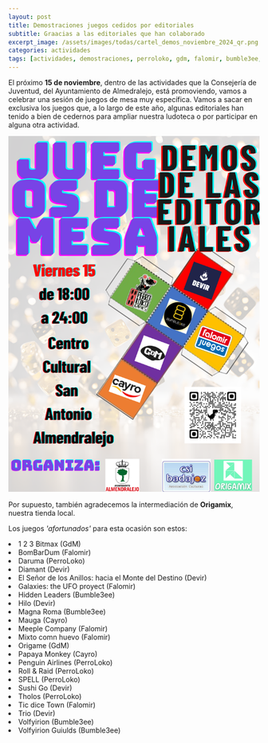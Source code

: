 ```yaml
---
layout: post
title: Demostraciones juegos cedidos por editoriales
subtitle: Graacias a las editoriales que han colaborado
excerpt_image: /assets/images/todas/cartel_demos_noviembre_2024_qr.png
categories: actividades
tags: [actividades, demostraciones, perroloko, gdm, falomir, bumble3ee, cayro, devir]
---
```

El próximo <b>15 de noviembre</b>, dentro de las actividades que la Consejería de Juventud, del Ayuntamiento de Almedralejo, está promoviendo, vamos a celebrar una sesión de juegos de mesa muy específica. Vamos a sacar en exclusiva los juegos que, a lo largo de este año, algunas editoriales han tenido a bien de cedernos para ampliar nuestra ludoteca o por participar en alguna otra actividad.

![Cartel 15 noviembre](/assets/images/todas/cartel_demos_noviembre_2024_qr.png)

Por supuesto, también agradecemos la intermediación de <b>Origamix</b>, nuestra tienda local.

Los juegos <i>'afortunados'</i> para esta ocasión son estos:

<li>1 2 3 Bitmax (GdM)
<li>BomBarDum (Falomir)
<li>Daruma (PerroLoko)
<li>Diamant (Devir)
<li>El Señor de los Anillos: hacia el Monte del Destino (Devir)
<li>Galaxies: the UFO proyect (Falomir)
<li>Hidden Leaders (Bumble3ee)
<li>Hilo (Devir)
<li>Magna Roma (Bumble3ee)
<li>Mauga (Cayro)
<li>Meeple Company (Falomir)
<li>Mixto comn huevo (Falomir)
<li>Origame (GdM)
<li>Papaya Monkey (Cayro)
<li>Penguin Airlines (PerroLoko)
<li>Roll & Raid (PerroLoko)
<li>SPELL (PerroLoko)
<li>Sushi Go (Devir)
<li>Tholos (PerroLoko)
<li>Tic dice Town (Falomir)
<li>Trio (Devir)
<li>Volfyirion (Bumble3ee)
<li>Volfyirion Guiulds (Bumble3ee)


